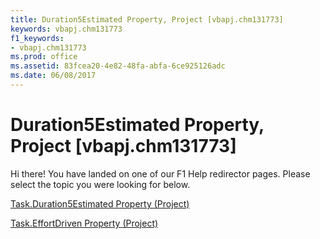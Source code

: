```yaml
---
title: Duration5Estimated Property, Project [vbapj.chm131773]
keywords: vbapj.chm131773
f1_keywords:
- vbapj.chm131773
ms.prod: office
ms.assetid: 83fcea20-4e82-48fa-abfa-6ce925126adc
ms.date: 06/08/2017
---
```



# Duration5Estimated Property, Project [vbapj.chm131773]

Hi there! You have landed on one of our F1 Help redirector pages. Please select the topic you were looking for below.

[Task.Duration5Estimated Property (Project)](http://msdn.microsoft.com/library/620fc5fd-1589-1a67-3f3c-c8c6f6d57c39%28Office.15%29.aspx)

[Task.EffortDriven Property (Project)](http://msdn.microsoft.com/library/9c17e4b9-258e-6929-6b35-de0dfa7687c2%28Office.15%29.aspx)


